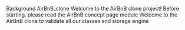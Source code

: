 Background
AirBnB_clone
Welcome to the AirBnB clone project!
Before starting, please read the AirBnB concept page
module
Welcome to the AirBnB clone    to validate all our classes and storage engine  
